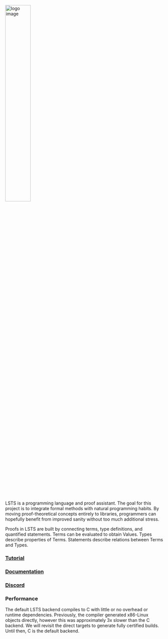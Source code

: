 <a href="https://andrew-johnson-4.github.io/lsts-tutorial/"><img src="https://repository-images.githubusercontent.com/404928261/4b75e965-a631-4489-a00a-d84b19a09eb9" alt="logo image" width=40%></a>

LSTS is a programming language and proof assistant.
The goal for this project is to integrate formal methods with natural programming habits.
By moving proof-theoretical concepts entirely to libraries,
programmers can hopefully benefit from improved sanity without too much additional stress.

Proofs in LSTS are built by connecting terms, type definitions, and quantified statements.
Terms can be evaluated to obtain Values.
Types describe properties of Terms.
Statements describe relations between Terms and Types.

### [Tutorial](https://github.com/andrew-johnson-4/LSTS/wiki)
### [Documentation](https://andrew-johnson-4.github.io/lsts-language-reference/)
### [Discord](https://discord.gg/sW2ksPY9jj)

### Performance

The default LSTS backend compiles to C with little or no overhead or runtime dependencies.
Previously, the compiler generated x86-Linux objects directly, however this was approximately 3x slower than the C backend.
We will revisit the direct targets to generate fully certified builds.
Until then, C is the default backend.

